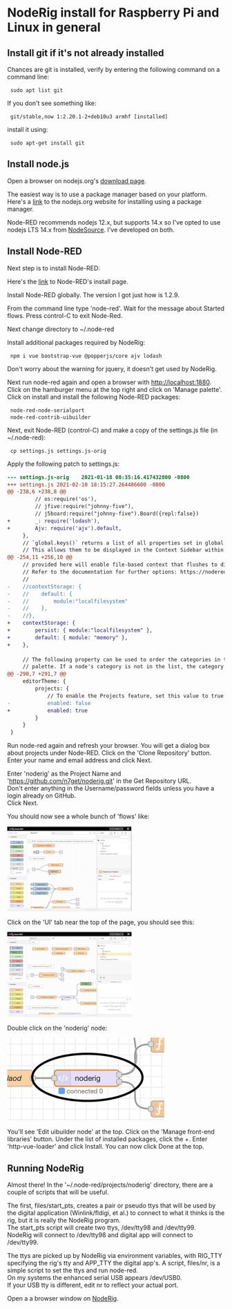 # NodeRig install for Raspberry Pi and Linux in general

## Install git if it's not already installed

Chances are git is installed, verify by entering the following command on a command line:

     sudo apt list git

If you don't see something like:

     git/stable,now 1:2.20.1-2+deb10u3 armhf [installed]

install it using:

     sudo apt-get install git

## Install node.js

Open a browser on nodejs.org's [download page](https://nodejs.org/en/download/).

The easiest way is to use a package manager based on your platform.
Here's a [link](https://nodejs.org/en/download/package-manager/) to the nodejs.org website for installing using a package manager.

Node-RED recommends nodejs 12.x, but supports 14.x so I've opted to use nodejs LTS 14.x from [NodeSource](https://github.com/nodesource/distributions/blob/master/README.md#debinstall).  I've developed on both.

## Install Node-RED

Next step is to install Node-RED:

Here's the [link](https://nodered.org/docs/getting-started/local) to Node-RED's install page.

Install Node-RED globally.  The version I got just how is 1.2.9.

From the command line type 'node-red'.  Wait for the message about Started flows.  Press control-C to exit Node-Red.

Next change directory to ~/.node-red

Install additional packages required by NodeRig:

     npm i vue bootstrap-vue @popperjs/core ajv lodash

Don't worry about the warning for jquery, it doesn't get used by NodeRig.

Next run node-red again and open a browser with [http://localhost:1880](http://localhost:1880).  Click on the hamburger menu at the top right and click on 'Manage palette'.  Click on install and install the following Node-RED packages:  

     node-red-node-serialport
     node-red-contrib-uibuilder

Next, exit Node-RED (control-C) and make a copy of the settings.js file (in ~/.node-red):

     cp settings.js settings.js-orig

Apply the following patch to settings.js:
```diff
--- settings.js-orig	2021-01-18 08:35:16.417432800 -0800
+++ settings.js	2021-02-10 18:15:27.264486600 -0800
@@ -238,6 +238,8 @@
         // os:require('os'),
         // jfive:require("johnny-five"),
         // j5board:require("johnny-five").Board({repl:false})
+        _: require('lodash'),
+        Ajv: require('ajv').default,
     },
     // `global.keys()` returns a list of all properties set in global context.
     // This allows them to be displayed in the Context Sidebar within the editor.
@@ -254,11 +256,10 @@
     // provided here will enable file-based context that flushes to disk every 30 seconds.
     // Refer to the documentation for further options: https://nodered.org/docs/api/context/
     //
-    //contextStorage: {
-    //    default: {
-    //        module:"localfilesystem"
-    //    },
-    //},
+    contextStorage: {
+        persist: { module:"localfilesystem" },
+        default: { module: "memory" },
+    },

     // The following property can be used to order the categories in the editor
     // palette. If a node's category is not in the list, the category will get
@@ -290,7 +291,7 @@
     editorTheme: {
         projects: {
             // To enable the Projects feature, set this value to true
-            enabled: false
+            enabled: true
         }
     }
 }
 ```

Run node-red again and refresh your browser.
You will get a dialog box about projects under Node-RED.
Click on the 'Clone Repository' button.
Enter your name and email address and click Next.

Enter 'noderig' as the Project Name and 'https://github.com/n7get/noderig.git' in the Get Repository URL.  
Don't enter anything in the Username/password fields unless you have a login already on GitHub.  
Click Next.

You should now see a whole bunch of 'flows' like:

![NodeRig Serial I/O](/files/noderig-serial-io.png)

Click on the 'UI' tab near the top of the page, you should see this:

![NodeRig UI](/files/noderig-ui.png)

Double click on the 'noderig' node:

![NodeRig node](files/noderig-node.png)

You'll see 'Edit uibuilder node' at the top.  Click on the 'Manage front-end libraries' button.  Under the list of installed packages, click the +.  Enter 'http-vue-loader' and click Install.  You can now click Done at the top.

## Running NodeRig

Almost there!  In the '~/.node-red/projects/noderig' directory, there are a couple of scripts that will be useful.  

The first, files/start_pts, creates a pair or pseudo ttys that will be used by the digital application (Winlink/fldigi, et al.) to connect to what it thinks is the rig, but it is really the NodeRig program.  
The start_pts script will create two ttys, /dev/tty98 and /dev/tty99.  
NodeRig will connect to /dev/tty98 and digital app will connect to /dev/tty99.

The ttys are picked up by NodeRig via environment variables, with RIG_TTY specifying the rig's tty and APP_TTY the digital app's.
A script, files/nr, is a simple script to set the ttys and run node-red.  
On my systems the enhanced serial USB appears /dev/USB0.  
If your USB tty is different, edit nr to reflect your actual port.  

Open a a browser window on [NodeRig](http://localhost:1880/noderig).
